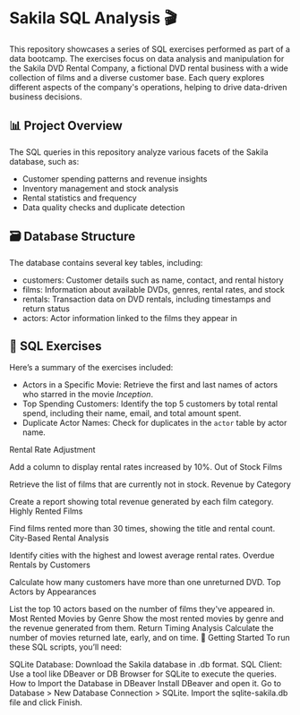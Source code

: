 # Sakila SQL Analysis 🎬
This repository showcases a series of SQL exercises performed as part of a data bootcamp. The exercises focus on data analysis and manipulation for the Sakila DVD Rental Company, a fictional DVD rental business with a wide collection of films and a diverse customer base. Each query explores different aspects of the company's operations, helping to drive data-driven business decisions.

## 📊 Project Overview
The SQL queries in this repository analyze various facets of the Sakila database, such as:
* Customer spending patterns and revenue insights
* Inventory management and stock analysis
* Rental statistics and frequency
* Data quality checks and duplicate detection

## 🗃️ Database Structure
The database contains several key tables, including:
* customers: Customer details such as name, contact, and rental history
* films: Information about available DVDs, genres, rental rates, and stock
* rentals: Transaction data on DVD rentals, including timestamps and return status
* actors: Actor information linked to the films they appear in

## 📝 SQL Exercises
Here’s a summary of the exercises included:
- Actors in a Specific Movie: Retrieve the first and last names of actors who starred in the movie *Inception*.
- Top Spending Customers: Identify the top 5 customers by total rental spend, including their name, email, and total amount spent.
- Duplicate Actor Names: Check for duplicates in the `actor` table by actor name.

Rental Rate Adjustment

Add a column to display rental rates increased by 10%.
Out of Stock Films

Retrieve the list of films that are currently not in stock.
Revenue by Category

Create a report showing total revenue generated by each film category.
Highly Rented Films

Find films rented more than 30 times, showing the title and rental count.
City-Based Rental Analysis

Identify cities with the highest and lowest average rental rates.
Overdue Rentals by Customers

Calculate how many customers have more than one unreturned DVD.
Top Actors by Appearances

List the top 10 actors based on the number of films they've appeared in.
Most Rented Movies by Genre
Show the most rented movies by genre and the revenue generated from them.
Return Timing Analysis
Calculate the number of movies returned late, early, and on time.
🚀 Getting Started
To run these SQL scripts, you’ll need:

SQLite Database: Download the Sakila database in .db format.
SQL Client: Use a tool like DBeaver or DB Browser for SQLite to execute the queries.
How to Import the Database in DBeaver
Install DBeaver and open it.
Go to Database > New Database Connection > SQLite.
Import the sqlite-sakila.db file and click Finish.
